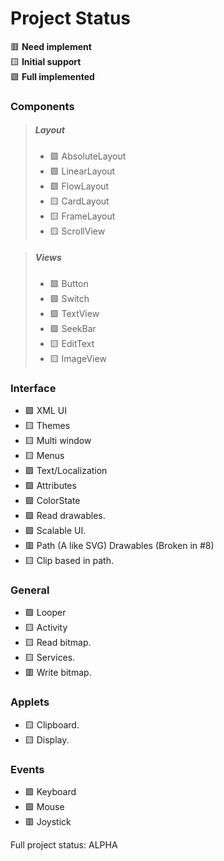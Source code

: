 
# Project Status

🟥 **Need implement**\
🟨 **Initial support**\
🟩 **Full implemented**

### Components

> ##### Layout
> - 🟩 AbsoluteLayout
> - 🟩 LinearLayout
> - 🟩 FlowLayout
> - 🟨 CardLayout
> - 🟨 FrameLayout
> - 🟨 ScrollView

> ##### Views
> - 🟩 Button
> - 🟩 Switch
> - 🟩 TextView
> - 🟩 SeekBar
> - 🟨 EditText
> - 🟨 ImageView

### Interface

- 🟩 XML UI
- 🟨 Themes
- 🟨 Multi window
- 🟨 Menus
- 🟩 Text/Localization
- 🟩 Attributes
- 🟩 ColorState
- 🟩 Read drawables.
- 🟩 Scalable UI.
- 🟥 Path (A like SVG) Drawables (Broken in #8)
- 🟨 Clip based in path.

### General

- 🟩 Looper
- 🟨 Activity
- 🟨 Read bitmap.
- 🟨 Services.
- 🟥 Write bitmap.

### Applets

- 🟨 Clipboard.
- 🟨 Display.

### Events

- 🟩 Keyboard
- 🟩 Mouse
- 🟥 Joystick

Full project status: ALPHA